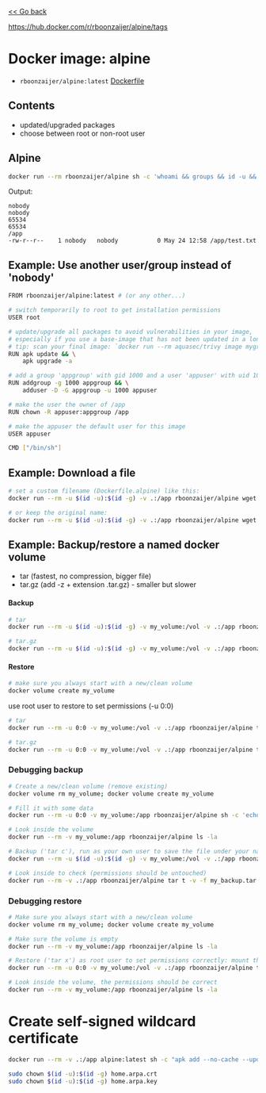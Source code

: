 [<< Go back](../README.md#overview)

https://hub.docker.com/r/rboonzaijer/alpine/tags

# Docker image: alpine

- `rboonzaijer/alpine:latest` [Dockerfile](Dockerfile)

## Contents

- updated/upgraded packages
- choose between root or non-root user

## Alpine

```bash
docker run --rm rboonzaijer/alpine sh -c 'whoami && groups && id -u && id -g && pwd && touch test.txt && ls -la /app/test.txt'
```

Output:

```
nobody
nobody
65534
65534
/app
-rw-r--r--    1 nobody   nobody           0 May 24 12:58 /app/test.txt
```

## Example: Use another user/group instead of 'nobody'

```bash
FROM rboonzaijer/alpine:latest # (or any other...)

# switch temporarily to root to get installation permissions
USER root

# update/upgrade all packages to avoid vulnerabilities in your image,
# especially if you use a base-image that has not been updated in a long time
# tip: scan your final image: `docker run --rm aquasec/trivy image mygroup/myimage:0.1.0`
RUN apk update && \
    apk upgrade -a

# add a group 'appgroup' with gid 1000 and a user 'appuser' with uid 1000:
RUN addgroup -g 1000 appgroup && \
    adduser -D -G appgroup -u 1000 appuser

# make the user the owner of /app
RUN chown -R appuser:appgroup /app

# make the appuser the default user for this image
USER appuser

CMD ["/bin/sh"]
```

## Example: Download a file

```bash
# set a custom filename (Dockerfile.alpine) like this:
docker run --rm -u $(id -u):$(id -g) -v .:/app rboonzaijer/alpine wget -O Dockerfile.alpine https://raw.githubusercontent.com/rboonzaijer/docker-images/main/alpine/Dockerfile

# or keep the original name:
docker run --rm -u $(id -u):$(id -g) -v .:/app rboonzaijer/alpine wget https://raw.githubusercontent.com/rboonzaijer/docker-images/main/alpine/Dockerfile
```

## Example: Backup/restore a named docker volume

- tar (fastest, no compression, bigger file)
- tar.gz (add -z + extension .tar.gz) - smaller but slower

#### Backup

```bash
# tar
docker run --rm -u $(id -u):$(id -g) -v my_volume:/vol -v .:/app rboonzaijer/alpine tar c -f my_backup.tar -C /vol .

# tar.gz
docker run --rm -u $(id -u):$(id -g) -v my_volume:/vol -v .:/app rboonzaijer/alpine tar c -z -f my_backup.tar.gz -C /vol .
```

#### Restore

```bash
# make sure you always start with a new/clean volume
docker volume create my_volume
```

use root user to restore to set permissions (-u 0:0)

```bash
# tar
docker run --rm -u 0:0 -v my_volume:/vol -v .:/app rboonzaijer/alpine tar x -f my_backup.tar -C /vol .

# tar.gz
docker run --rm -u 0:0 -v my_volume:/vol -v .:/app rboonzaijer/alpine tar x -z -f my_backup.tar.gz -C /vol .
```

### Debugging backup

```bash
# Create a new/clean volume (remove existing)
docker volume rm my_volume; docker volume create my_volume

# Fill it with some data
docker run --rm -u 0:0 -v my_volume:/app rboonzaijer/alpine sh -c 'echo "root" > test-root-0.txt; echo "normal" > test-1000.txt; echo "nobody" > test-nobody-65534.txt; echo "another" > test-another-12345.txt; chown nobody:nobody test-nobody-65534.txt; chown 1000:1000 test-1000.txt; chown 12345:54321 test-another-12345.txt; ls -la'

# Look inside the volume
docker run --rm -v my_volume:/app rboonzaijer/alpine ls -la

# Backup ('tar c'), run as your own user to save the file under your name: mount the named volume to /vol, and the current directory to /app, then create the tar in /app :
docker run --rm -u $(id -u):$(id -g) -v my_volume:/vol -v .:/app rboonzaijer/alpine tar c -f my_backup.tar -C /vol .

# Look inside to check (permissions should be untouched)
docker run --rm -v .:/app rboonzaijer/alpine tar t -v -f my_backup.tar
```

### Debugging restore

```bash
# Make sure you always start with a new/clean volume
docker volume rm my_volume; docker volume create my_volume

# Make sure the volume is empty
docker run --rm -v my_volume:/app rboonzaijer/alpine ls -la

# Restore ('tar x') as root user to set permissions correctly: mount the named volume to /vol, and the current directory to /app, then extract the tar to /vol :
docker run --rm -u 0:0 -v my_volume:/vol -v .:/app rboonzaijer/alpine tar x -f my_backup.tar -C /vol .

# Look inside the volume, the permissions should be correct
docker run --rm -v my_volume:/app rboonzaijer/alpine ls -la
```

# Create self-signed wildcard certificate

```bash
docker run --rm -v .:/app alpine:latest sh -c "apk add --no-cache --update openssl && openssl req -newkey rsa:4096 -x509 -extensions v3_ca -sha256 -days 3650 -nodes -out /app/home.arpa.crt -keyout /app/home.arpa.key -subj \"/C=NL/ST=AnyPlace/L=AtHome/O=LocalNetwork/OU=LocalUnit/CN=home.arpa\" -addext \"subjectAltName=DNS:home.arpa,DNS:*.home.arpa\""

sudo chown $(id -u):$(id -g) home.arpa.crt
sudo chown $(id -u):$(id -g) home.arpa.key
```
